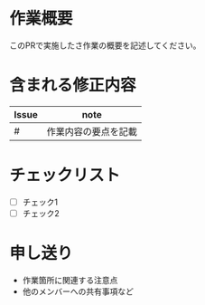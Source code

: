# 作業概要

このPRで実施したさ作業の概要を記述してください。

# 含まれる修正内容

| Issue | note |
| ------ | ------ |
| # | 作業内容の要点を記載 |

# チェックリスト

* [ ] チェック1
* [ ] チェック2 

# 申し送り
- 作業箇所に関連する注意点
- 他のメンバーへの共有事項など
